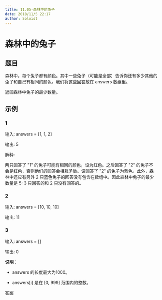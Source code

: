 ```yaml
---
title: 11.05-森林中的兔子
date: 2018/11/5 22:17
author: Soloist
---
```

    
# 森林中的兔子

## 题目

森林中，每个兔子都有颜色。其中一些兔子（可能是全部）告诉你还有多少其他的兔子和自己有相同的颜色。我们将这些回答放在 answers 数组里。

返回森林中兔子的最少数量。

## 示例

### 1

输入: answers = [1, 1, 2]

输出: 5

解释:

两只回答了 "1" 的兔子可能有相同的颜色，设为红色。之后回答了 "2" 的兔子不会是红色，否则他们的回答会相互矛盾。设回答了 "2" 的兔子为蓝色。此外，森林中还应有另外 2 只蓝色兔子的回答没有包含在数组中。因此森林中兔子的最少数量是 5: 3 只回答的和 2 只没有回答的。

### 2

输入: answers = [10, 10, 10]

输出: 11

### 3

输入: answers = []

输出: 0

**说明**：

* answers 的长度最大为1000。

* answers[i] 是在 [0, 999] 范围内的整数。

[答案](https://github.com/aSoloist/java-algorithm/blob/master/code/2018/11/05/Main.java)